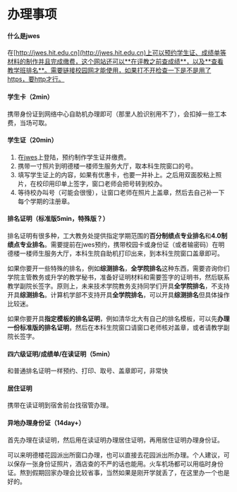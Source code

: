 # 办理事项

#### 什么是jwes

在[http://jwes.hit.edu.cn](http://jwes.hit.edu.cn)上可以预约学生证、成绩单等材料的制作并且完成缴费，这个网站还可以**在评教之前查成绩**，以及**查看教学班排名**。需要链接校园网才能使用，如果打不开检查一下是不是用了https，要http才行。

#### 学生卡（2min）

携带身份证到网络中心自助机办理即可（那里人脸识别用不了），会扣掉一些工本费，当场可取。

#### 学生证（20min）

1. 在[jwes](http://jwes.hit.edu.cn)上登陆，预约制作学生证并缴费。
2. 携带一寸照片到明德楼一楼师生服务大厅，取本科生院窗口的号。
3. 填写学生证上的内容，如果有优惠卡，也要一并补上。之后用双面胶粘上照片，在校印用印单上签字，窗口老师会把号转到校办。
4. 等待校办叫号（可能会很慢），让窗口老师在照片上盖章，然后去自己补一下每个学期的注册章。

#### 排名证明（标准版5min，特殊版？）

排名证明有很多种，工大教务处提供指定学期范围的**百分制绩点专业排名**和**4.0制绩点专业排名**。需要提前在jwes预约，携带校园卡或身份证（或者输密码）在明德楼一楼师生服务大厅，本科生院自助机打印出来，到本科生院窗口盖章即可。

如果你要开一些特殊的排名，例如**综测排名**，**全学院排名**这种东西，需要咨询你们学院主管教务或升学的教学秘书，准备好证明材料和需要签字的证明书，然后联系教学副院长签字。原则上，未来技术学院教务支持同学们开具**全学院排名**，不支持开具**综测排名**。计算机学部不支持开具**全学院排名**，可以开具**综测排名**但具体操作比较迷。

如果你要开具**指定模板的排名证明**，例如清华北大有自己的排名模板，可以先**办理一份标准版的排名证明**，然后在本科生院窗口请窗口老师核对盖章，或者请教学副院长签字。

#### 四六级证明/成绩单/在读证明（5min）

和普通排名证明一样预约、打印、取号、盖章即可，非常快

#### 居住证明

携带在读证明到宿舍前台找宿管办理。

#### 异地办理身份证（14day+）

首先办理在读证明，然后用在读证明办理居住证明，再用居住证明办理身份证。

可以来明德楼花园派出所窗口办理，也可以直接去花园派出所办理。个人建议，可以保存一张身份证照片，酒店查的不严的话也能用。火车机场都可以用临时身份证。熬到假期回家办理会比较省事，当然如果是刚开学就丢了，在这里办一个也是好的。
